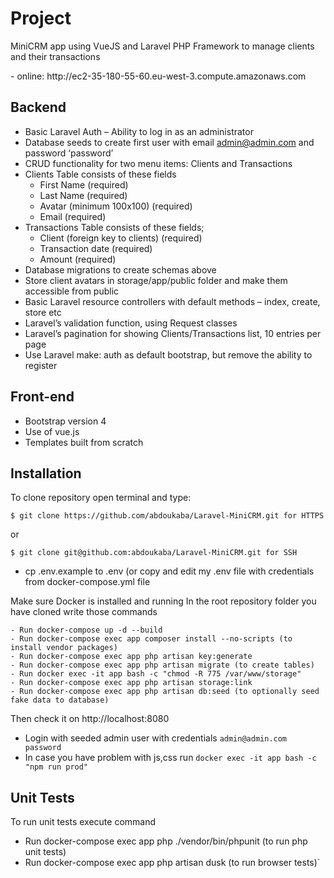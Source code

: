# Project
<p>MiniCRM app using VueJS and Laravel PHP Framework to manage clients and their transactions</p>
- online: http://ec2-35-180-55-60.eu-west-3.compute.amazonaws.com


## Backend
- Basic Laravel Auth – Ability to log in as an administrator
- Database seeds to create first user with email admin@admin.com and password
‘password’
- CRUD functionality for two menu items: Clients and Transactions
- Clients Table consists of these fields
	+ First Name (required)
	+ Last Name (required)
	+ Avatar (minimum 100x100) (required)
	+ Email (required)
- Transactions Table consists of these fields;
	+ Client (foreign key to clients) (required)
	+ Transaction date (required)
	+ Amount (required)
- Database migrations to create schemas above
- Store client avatars in storage/app/public folder and make them accessible from public
- Basic Laravel resource controllers with default methods – index, create, store etc
- Laravel’s validation function, using Request classes
- Laravel’s pagination for showing Clients/Transactions list, 10 entries per page
- Use Laravel make: auth as default bootstrap, but remove the ability to register
## Front-end
- Bootstrap version 4
- Use of vue.js
- Templates built from scratch
 

## Installation
To clone repository open terminal and type:
```
$ git clone https://github.com/abdoukaba/Laravel-MiniCRM.git for HTTPS
```
or
```
$ git clone git@github.com:abdoukaba/Laravel-MiniCRM.git for SSH
```
- cp .env.example to .env (or copy and edit my .env file with credentials from docker-compose.yml file

Make sure Docker is installed and running
In the root repository folder you have cloned write those commands
```
- Run docker-compose up -d --build
- Run docker-compose exec app composer install --no-scripts (to install vendor packages)
- Run docker-compose exec app php artisan key:generate
- Run docker-compose exec app php artisan migrate (to create tables)
- Run docker exec -it app bash -c "chmod -R 775 /var/www/storage"
- Run docker-compose exec app php artisan storage:link
- Run docker-compose exec app php artisan db:seed (to optionally seed fake data to database)
```
Then check it on http://localhost:8080
- Login with seeded admin user with credentials 
`admin@admin.com  password`
- In case you have problem with js,css run `docker exec -it app bash -c "npm run prod"`


## Unit Tests
To run unit tests execute command
- Run docker-compose exec app php ./vendor/bin/phpunit (to run php unit tests)
- Run docker-compose exec app php artisan dusk (to run browser tests)`
